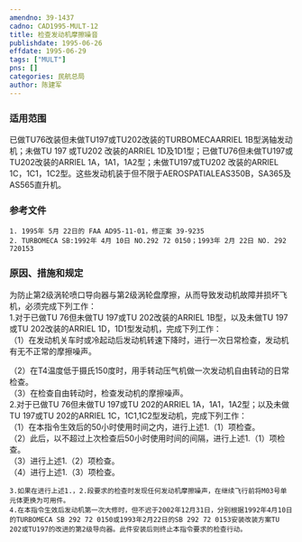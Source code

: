 ```yaml
---
amendno: 39-1437  
cadno: CAD1995-MULT-12  
title: 检查发动机摩擦噪音  
publishdate: 1995-06-26  
effdate: 1995-06-29  
tags: ["MULT"]  
pns: []  
categories: 民航总局  
author: 陈建军  
---
```

  
### 适用范围  
已做TU76改装但未做TU197或TU202改装的TURBOMECAARRIEL 1B型涡轴发动机；未做TU 197 或TU202 改装的ARRIEL 1D及1D1型；已做TU76但未做TU197或TU202改装的ARRIEL 1A，1A1，1A2型；未做TU197或TU202 改装的ARRIEL 1C，1C1，1C2型。这些发动机装于但不限于AEROSPATIALEAS350B，SA365及AS565直升机。  
  
<!--more-->  
### 参考文件  
    1. 1995年 5月 22日的 FAA AD95-11-01，修正案 39-9235  
    2. TURBOMECA SB:1992年 4月 10日 NO.292 72 0150；1993年 2月 22日 NO. 292 720153    
  
### 原因、措施和规定  
为防止第2级涡轮喷口导向器与第2级涡轮盘摩擦，从而导致发动机故障并损坏飞机，必须完成下列工作：  
    1.对于已做TU 76但未做TU 197或TU 202改装的ARRIEL 1B型，以及未做TU 197或TU 202改装的ARRIEL 1D，1D1型发动机，完成下列工作：  
    （1）在发动机关车时或冷起动后发动机转速下降时，进行一次日常检查，发动机有无不正常的摩擦噪声。  
      
（2）在T4温度低于摄氏150度时，用手转动压气机做一次发动机自由转动的日常检查。  
（3）在检查自由转动时，检查发动机的摩擦噪声。  
    2.对于已做TU 76但未做TU 197或TU 202的ARRIEL 1A，1A1，1A2型；以及未做TU 197或TU 202的ARRIEL 1C，1C1,1C2型发动机，完成下列工作：  
（1）在本指令生效后的50小时使用时间之内，进行上述1.（1）项检查。  
    （2）此后，以不超过上次检查后50小时使用时间的间隔，进行上述1.（1）项检查。  
（3）进行上述1.（2）项检查。  
（4）进行上述1.（3）项检查。  
  
    3.如果在进行上述1.，2.段要求的检查时发现任何发动机摩擦噪声，在继续飞行前将M03号单元体更换为可用件。  
    4.在本指令生效后发动机第一次大修时，但不迟于2002年12月31日，分别根据1992年4月10日的TURBOMECA SB 292 72 0150或1993年2月22日的SB 292 72 0153安装改装方案TU 202或TU197的改进的第2级导向器。此件安装后则终止本指令要求的检查行动。  
  
